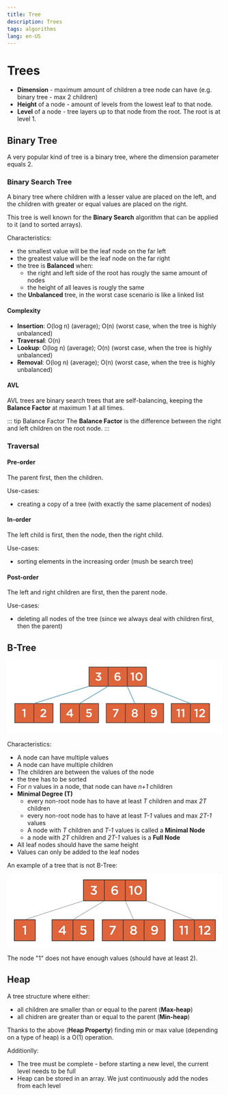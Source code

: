 ```yaml
---
title: Tree
description: Trees
tags: algorithms
lang: en-US
---
```


# Trees

- **Dimension** - maximum amount of children a tree node can have (e.g. binary
  tree - max 2 children)
- **Height** of a node - amount of levels from the lowest leaf to that node.
- **Level** of a node - tree layers up to that node from the root. The root is
  at level 1.

## Binary Tree

A very popular kind of tree is a binary tree, where the dimension parameter
equals 2.

### Binary Search Tree

A binary tree where children with a lesser value are placed on the left, and the
children with greater or equal values are placed on the right.

This tree is well known for the **Binary Search** algorithm that can be applied
to it (and to sorted arrays).

Characteristics:

- the smallest value will be the leaf node on the far left
- the greatest value will be the leaf node on the far right
- the tree is **Balanced** when:
    - the right and left side of the root has rougly the same amount of nodes
    - the height of all leaves is rougly the same
- the **Unbalanced** tree, in the worst case scenario is like a linked list

#### Complexity

- **Insertion**: O(log n) (average); O(n) (worst case, when the tree is highly
unbalanced)
- **Traversal**: O(n)
- **Lookup**: O(log n) (average); O(n) (worst case, when the tree is highly
unbalanced)
- **Removal**: O(log n) (average); O(n) (worst case, when the tree is highly
unbalanced)

#### AVL

AVL trees are binary search trees that are self-balancing, keeping the **Balance
Factor** at maximum 1 at all times.

::: tip Balance Factor
The **Balance Factor** is the difference between the right and left children on
the root node.
:::

### Traversal

#### Pre-order

The parent first, then the children.

Use-cases:

- creating a copy of a tree (with exactly the same placement of nodes)

#### In-order

The left child is first, then the node, then the right child.

Use-cases:

- sorting elements in the increasing order (mush be search tree)

#### Post-order

The left and right children are first, then the parent node.

Use-cases:

- deleting all nodes of the tree (since we always deal with children first, then
  the parent)

## B-Tree

![](./assets/b-tree.png)

Characteristics:

- A node can have multiple values
- A node can have multiple children
- The children are between the values of the node
- the tree has to be sorted
- For *n* values in a node, that node can have *n+1* children
- **Minimal Degree (T)**
  - every non-root node has to have at least *T* children and max *2T* children
  - every non-root node has to have at least *T-1* values and max *2T-1* values
  - A node with *T* children and *T-1* values is called a **Minimal Node**
  - a node with *2T* children and *2T-1* values is a **Full Node**
- All leaf nodes should have the same height
- Values can only be added to the leaf nodes

An example of a tree that is not B-Tree:

![](./assets/wrong-b-tree.png)

The node "1" does not have enough values (should have at least 2).

## Heap

A tree structure where either:

- all children are smaller than or equal to the parent (**Max-heap**)
- all chidren are greater than or equal to the parent (**Min-heap**)

Thanks to the above (**Heap Property**) finding min or max value (depending on
a type of heap) is a O(1) operation.

Additionlly:

- The tree must be complete - before starting a new level, the current level
  needs to be full
- Heap can be stored in an array. We just continuously add the nodes from each
  level